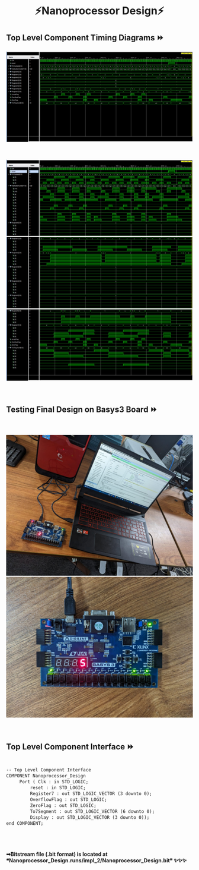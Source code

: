 
<h1 align="center">⚡Nanoprocessor Design⚡</h2>

<h2>Top Level Component Timing Diagrams ⏩</h2>
<p align="center">
<img src="https://github.com/Sharada001/Nanoprocessor_Design/blob/c14f64fbc7d531036ec550dc26e1c5b2252e273f/Timing_Diagrams/Top_Level_Component.jpg">
</p>

<br>
<p align="center">
<img src="https://github.com/Sharada001/Nanoprocessor_Design/blob/c14f64fbc7d531036ec550dc26e1c5b2252e273f/Timing_Diagrams/Top_Level_Component_Part_1.jpg">
<img src="https://github.com/Sharada001/Nanoprocessor_Design/blob/c14f64fbc7d531036ec550dc26e1c5b2252e273f/Timing_Diagrams/Top_Level_Component_Part_2.jpg">
<img src="https://github.com/Sharada001/Nanoprocessor_Design/blob/c14f64fbc7d531036ec550dc26e1c5b2252e273f/Timing_Diagrams/Top_Level_Component_Part_3.jpg">
</p>
<br>

<h2>Testing Final Design on Basys3 Board ⏩</h2>
<br>
<p align="center">
<img src="https://github.com/Sharada001/Nanoprocessor_Design/blob/c14f64fbc7d531036ec550dc26e1c5b2252e273f/Testing%20on%20Basys3%20Board.jpg">
<img src="https://github.com/Sharada001/Nanoprocessor_Design/blob/c14f64fbc7d531036ec550dc26e1c5b2252e273f/Testing%20on%20Basys3_Board.jpg">
</p>
<br>

<h2>Top Level Component Interface ⏩</h2>

<pre>
<code>
-- Top Level Component Interface
COMPONENT Nanoprocessor_Design
     Port ( Clk : in STD_LOGIC;
         reset : in STD_LOGIC;
         Register7 : out STD_LOGIC_VECTOR (3 downto 0);
         OverflowFlag : out STD_LOGIC;
         ZeroFlag : out STD_LOGIC;
         To7Segment : out STD_LOGIC_VECTOR (6 downto 0);
         Display : out STD_LOGIC_VECTOR (3 downto 0));
end COMPONENT;  
</code>
</pre>

<br>
<h4><b>➡Bitstream file (.bit format) is located at ❝Nanoprocessor_Design.runs/impl_2/Nanoprocessor_Design.bit❞ ✨✨✨</b></h4>
<br>

